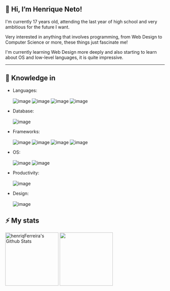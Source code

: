 ## 👋 Hi, I’m Henrique Neto!

I'm currently 17 years old, attending the last year of high school and very ambitious for the future I want.

Very interested in anything that involves programming, from Web Design to Computer Science or more, these things just fascinate me!

I'm currently learning Web Design more deeply and also starting to learn about OS and low-level languages, it is quite impressive.

---

## 📖 Knowledge in
  - Languages: <br><br>
    ![image](https://img.shields.io/badge/HTML5-E34F26?style=for-the-badge&logo=html5&logoColor=white)
    ![image](https://img.shields.io/badge/CSS3-1572B6?style=for-the-badge&logo=css3&logoColor=white)
    ![image](https://img.shields.io/badge/JavaScript-323330?style=for-the-badge&logo=javascript&logoColor=F7DF1E)
    ![image](https://img.shields.io/badge/PHP-777BB4?style=for-the-badge&logo=php&logoColor=white)
    
  - Database: <br><br>
    ![image](https://img.shields.io/badge/MySQL-00000F?style=for-the-badge&logo=mysql&logoColor=white)
   
  - Frameworks: <br><br>
    ![image](https://img.shields.io/badge/Bootstrap-563D7C?style=for-the-badge&logo=bootstrap&logoColor=white)
    ![image](https://img.shields.io/badge/jQuery-0769AD?style=for-the-badge&logo=jquery&logoColor=white)
    ![image](https://img.shields.io/badge/Git-F05032?style=for-the-badge&logo=git&logoColor=white)
    ![image](https://img.shields.io/badge/Font_Awesome-339AF0?style=for-the-badge&logo=fontawesome&logoColor=white)
    
  - OS: <br><br>
    ![image](https://img.shields.io/badge/Windows-0078D6?style=for-the-badge&logo=windows&logoColor=white)
    ![image](https://img.shields.io/badge/Ubuntu-E95420?style=for-the-badge&logo=ubuntu&logoColor=white)

  - Productivity: <br><br>
    ![image](https://img.shields.io/badge/Trello-0052CC?style=for-the-badge&logo=trello&logoColor=white)
  
  - Design: <br><br>
    ![image](https://img.shields.io/badge/Figma-F24E1E?style=for-the-badge&logo=figma&logoColor=white)
## ⚡ My stats
<div>
  <img height="168em" alt="henriqFerreira's Github Stats" src="https://github-readme-stats.vercel.app/api?username=henriqFerreira&show_icons=true&hine_border=true&theme=dracula"/>
  <img height="168em" lt="henriqFerreira's Top Langs" src="https://github-readme-stats.vercel.app/api/top-langs/?username=henriqFerreira&layout=compact&theme=dracula"/>
</div>

<!---
henriqFerreira/henriqFerreira is a ✨ special ✨ repository because its `README.md` (this file) appears on your GitHub profile.
You can click the Preview link to take a look at your changes.
--->
